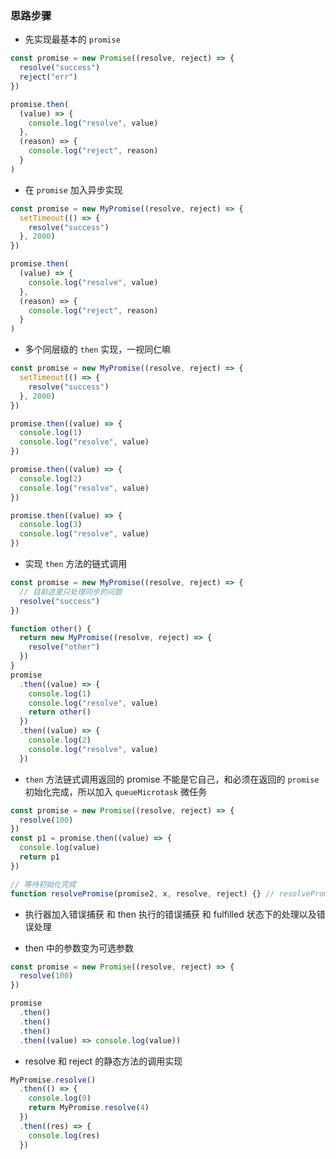 ### 思路步骤

- 先实现最基本的 `promise`

```js
const promise = new Promise((resolve, reject) => {
  resolve("success")
  reject("err")
})

promise.then(
  (value) => {
    console.log("resolve", value)
  },
  (reason) => {
    console.log("reject", reason)
  }
)
```

- 在 `promise` 加入异步实现

```js
const promise = new MyPromise((resolve, reject) => {
  setTimeout(() => {
    resolve("success")
  }, 2000)
})

promise.then(
  (value) => {
    console.log("resolve", value)
  },
  (reason) => {
    console.log("reject", reason)
  }
)
```

- 多个同层级的 `then` 实现，一视同仁嘛

```js
const promise = new MyPromise((resolve, reject) => {
  setTimeout(() => {
    resolve("success")
  }, 2000)
})

promise.then((value) => {
  console.log(1)
  console.log("resolve", value)
})

promise.then((value) => {
  console.log(2)
  console.log("resolve", value)
})

promise.then((value) => {
  console.log(3)
  console.log("resolve", value)
})
```

- 实现 `then` 方法的链式调用

```js
const promise = new MyPromise((resolve, reject) => {
  // 目前这里只处理同步的问题
  resolve("success")
})

function other() {
  return new MyPromise((resolve, reject) => {
    resolve("other")
  })
}
promise
  .then((value) => {
    console.log(1)
    console.log("resolve", value)
    return other()
  })
  .then((value) => {
    console.log(2)
    console.log("resolve", value)
  })
```

- `then` 方法链式调用返回的 promise 不能是它自己，和必须在返回的 `promise` 初始化完成，所以加入 `queueMicrotask` 微任务

```js
const promise = new Promise((resolve, reject) => {
  resolve(100)
})
const p1 = promise.then((value) => {
  console.log(value)
  return p1
})

// 等待初始化完成
function resolvePromise(promise2, x, resolve, reject) {} // resolvePromise(promise2, x, resolve, reject); ReferenceError: Cannot access 'promise2' before initialization
```

- 执行器加入错误捕获 和 then 执行的错误捕获 和 fulfilled 状态下的处理以及错误处理

- then 中的参数变为可选参数

```js
const promise = new Promise((resolve, reject) => {
  resolve(100)
})

promise
  .then()
  .then()
  .then()
  .then((value) => console.log(value))
```

- resolve 和 reject 的静态方法的调用实现

```js
MyPromise.resolve()
  .then(() => {
    console.log(0)
    return MyPromise.resolve(4)
  })
  .then((res) => {
    console.log(res)
  })
```
